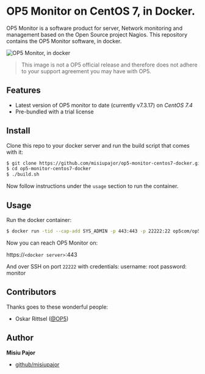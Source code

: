 # OP5 Monitor on CentOS 7, in Docker.
OP5 Monitor is a software product for server, Network monitoring and management based on the Open Source project Nagios.
This repository contains the OP5 Monitor software, in docker.

![OP5 Monitor, in docker](https://user-images.githubusercontent.com/2470979/30489703-398bcd3e-9a38-11e7-88e3-8b2da7b67a4f.png)

> This image is not a OP5 official release and therefore does not adhere to your support agreement you may have with OP5.

## Features

 * Latest version of OP5 monitor to date (currently v7.3.17) on _CentOS 7.4_
 * Pre-bundled with a trial license

## Install

Clone this repo to your docker server and run the build script that comes with it:

```sh
$ git clone https://github.com/misiupajor/op5-monitor-centos7-docker.git
$ cd op5-monitor-centos7-docker
$ ./build.sh
```

Now follow instructions under the ```usage``` section to run the container.

## Usage

Run the docker container:

```sh
$ docker run -tid --cap-add SYS_ADMIN -p 443:443 -p 22222:22 op5com/op5-monitor-centos7
```

Now you can reach OP5 Monitor on:

https://`<docker server>`:443

And over SSH on port ```22222``` with credentials:
username: root
password: monitor

## Contributors

Thanks goes to these wonderful people:

* Oskar Rittsel ([@OP5](https://www.op5.com))

## Author
**Misiu Pajor**

* [github/misiupajor](https://github.com/misiupajor)
